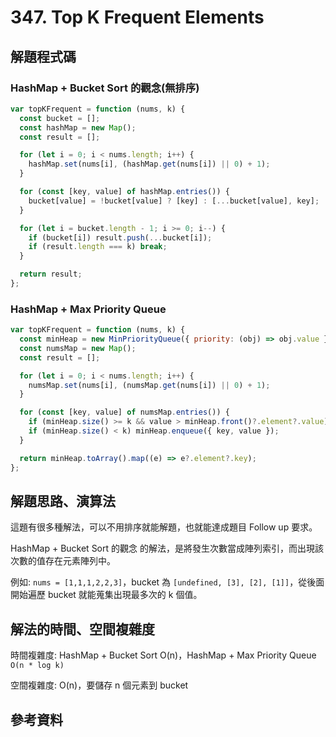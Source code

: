 # 347. Top K Frequent Elements

## 解題程式碼

### HashMap + Bucket Sort 的觀念(無排序)

```javascript
var topKFrequent = function (nums, k) {
  const bucket = [];
  const hashMap = new Map();
  const result = [];

  for (let i = 0; i < nums.length; i++) {
    hashMap.set(nums[i], (hashMap.get(nums[i]) || 0) + 1);
  }

  for (const [key, value] of hashMap.entries()) {
    bucket[value] = !bucket[value] ? [key] : [...bucket[value], key];
  }

  for (let i = bucket.length - 1; i >= 0; i--) {
    if (bucket[i]) result.push(...bucket[i]);
    if (result.length === k) break;
  }

  return result;
};
```

### HashMap + Max Priority Queue

```javascript
var topKFrequent = function (nums, k) {
  const minHeap = new MinPriorityQueue({ priority: (obj) => obj.value });
  const numsMap = new Map();
  const result = [];

  for (let i = 0; i < nums.length; i++) {
    numsMap.set(nums[i], (numsMap.get(nums[i]) || 0) + 1);
  }

  for (const [key, value] of numsMap.entries()) {
    if (minHeap.size() >= k && value > minHeap.front()?.element?.value) minHeap.dequeue();
    if (minHeap.size() < k) minHeap.enqueue({ key, value });
  }

  return minHeap.toArray().map((e) => e?.element?.key);
};
```

## 解題思路、演算法

這題有很多種解法，可以不用排序就能解題，也就能達成題目 Follow up 要求。

HashMap + Bucket Sort 的觀念 的解法，是將發生次數當成陣列索引，而出現該次數的值存在元素陣列中。

例如: `nums = [1,1,1,2,2,3]`，bucket 為 `[undefined, [3], [2], [1]]`，從後面開始遍歷 bucket 就能蒐集出現最多次的 k 個值。

## 解法的時間、空間複雜度

時間複雜度: HashMap + Bucket Sort O(n)，HashMap + Max Priority Queue `O(n * log k)`

空間複雜度: O(n)，要儲存 n 個元素到 bucket

## 參考資料
